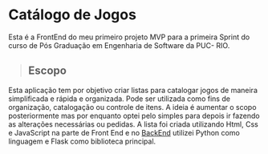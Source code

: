 # Catálogo de Jogos 

Esta é a FrontEnd do meu primeiro projeto MVP para a primeira Sprint do curso de Pós Graduação em Engenharia de Software da PUC- RIO. 

> ## Escopo
Esta aplicação tem por objetivo criar listas para catalogar jogos de maneira simplificada e rápida e organizada. Pode ser utilizada como fins de organização, catalogação ou controle de itens. A ideia é aumentar o scopo posteriormente mas por enquanto optei pelo simples para depois ir fazendo as alterações necessárias ou pedidas. 
A lista foi criada utilizando Html, Css e JavaScript na parte de Front End e no [BackEnd]() utilizei Python como linguagem e Flask como biblioteca principal. 
